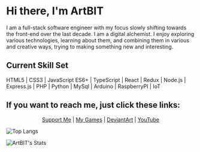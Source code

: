 # Hi there, I'm ArtBIT

I am a full-stack software engineer with my focus slowly shifting towards the front-end over the last decade. I am a digital alchemist. I enjoy exploring various technologies, learning about them, and combining them in various and creative ways, trying to making something new and interesting.

## Current Skill Set
HTML5 | CSS3 | JavaScript ES6+ | TypeScript | React | Redux | Node.js | Express.js | PHP | Python | MySql | Arduino | RaspberryPI | IoT

## If you want to reach me, just click these links:
<p align="center">
  <a href="https://www.patreon.com/artbit">Support Me</a> | 
  <a href="https://games.djordjeungar.com/">My Games</a> | 
  <a href="https://www.deviantart.com/artbit/">DeviantArt</a> | 
  <a href="https://www.youtube.com/user/artbit/">YouTube</a>
</p>

![Top Langs](https://github-readme-stats.vercel.app/api/top-langs/?username=ArtBIT&hide=html,css&count_private=true&layout=compact&bg_color=0d1117&text_color=c9d1d9&icon_color=58a6ff&title_color=58a6ff)

![ArtBIT's Stats](https://github-readme-stats.vercel.app/api?username=artbit&show_icons=true&bg_color=0d1117&text_color=c9d1d9&icon_color=58a6ff&title_color=58a6ff)
<!--
**ArtBIT/ArtBIT** is a ✨ _special_ ✨ repository because its `README.md` (this file) appears on your GitHub profile.

Here are some ideas to get you started:

- 🔭 I’m currently working on ...
- 🌱 I’m currently learning ...
- 👯 I’m looking to collaborate on ...
- 🤔 I’m looking for help with ...
- 💬 Ask me about ...
- 📫 How to reach me: ...
- 😄 Pronouns: ...
- ⚡ Fun fact: ...
-->
